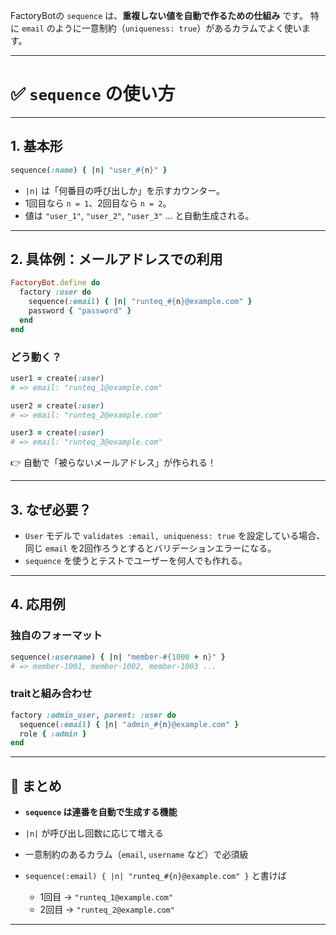 
FactoryBotの `sequence` は、**重複しない値を自動で作るための仕組み** です。
特に `email` のように一意制約（`uniqueness: true`）があるカラムでよく使います。

---

# ✅ `sequence` の使い方

---

## 1. 基本形

```ruby
sequence(:name) { |n| "user_#{n}" }
```

* `|n|` は「何番目の呼び出しか」を示すカウンター。
* 1回目なら `n = 1`、2回目なら `n = 2`。
* 値は `"user_1"`, `"user_2"`, `"user_3"` … と自動生成される。

---

## 2. 具体例：メールアドレスでの利用

```ruby
FactoryBot.define do
  factory :user do
    sequence(:email) { |n| "runteq_#{n}@example.com" }
    password { "password" }
  end
end
```

### どう動く？

```ruby
user1 = create(:user)
# => email: "runteq_1@example.com"

user2 = create(:user)
# => email: "runteq_2@example.com"

user3 = create(:user)
# => email: "runteq_3@example.com"
```

👉 自動で「被らないメールアドレス」が作られる！

---

## 3. なぜ必要？

* `User` モデルで `validates :email, uniqueness: true` を設定している場合、
  同じ `email` を2回作ろうとするとバリデーションエラーになる。
* `sequence` を使うとテストでユーザーを何人でも作れる。

---

## 4. 応用例

### 独自のフォーマット

```ruby
sequence(:username) { |n| "member-#{1000 + n}" }
# => member-1001, member-1002, member-1003 ...
```

### traitと組み合わせ

```ruby
factory :admin_user, parent: :user do
  sequence(:email) { |n| "admin_#{n}@example.com" }
  role { :admin }
end
```

---

## 🌟 まとめ

* **`sequence` は連番を自動で生成する機能**
* `|n|` が呼び出し回数に応じて増える
* 一意制約のあるカラム（`email`, `username` など）で必須級
* `sequence(:email) { |n| "runteq_#{n}@example.com" }` と書けば

  * 1回目 → `"runteq_1@example.com"`
  * 2回目 → `"runteq_2@example.com"`

---
